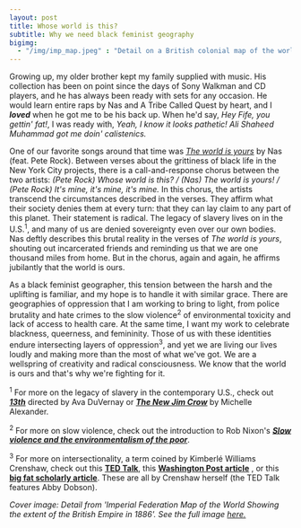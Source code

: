 ```yaml
---
layout: post
title: Whose world is this?
subtitle: Why we need black feminist geography
bigimg: 
  - "/img/imp_map.jpeg" : "Detail on a British colonial map of the world. 1886."
---
```


Growing up, my older brother kept my family supplied with music.  His collection has been on point since the days of Sony Walkman and CD players, and he has always been ready with sets for any occasion.  He would learn entire raps by Nas and A Tribe Called Quest by heart, and I ***loved*** when he got me to be his back up.  When he'd say, *Hey Fife, you gettin' fat!*, I was ready with, *Yeah, I know it looks pathetic! Ali Shaheed Muhammad got me doin' calistenics.*

One of our favorite songs around that time was [*The world is yours*]( https://www.youtube.com/watch?v=_srvHOu75vM) by Nas (feat. Pete Rock).  Between verses about the grittiness of black life in the New York City projects, there is a call-and-response chorus between the two artists: *(Pete Rock) Whose world is this? / (Nas) The world is yours! / (Pete Rock) It's mine, it's mine, it's mine.*  In this chorus, the artists transcend the circumstances described in the verses.  They affirm what their society denies them at every turn: that they can lay claim to any part of this planet.  Their statement is radical.  The legacy of slavery lives on in the U.S.<sup>1</sup>, and many of us are denied sovereignty even over our own bodies.  Nas deftly describes this brutal reality in the verses of *The world is yours*, shouting out incarcerated friends and reminding us that we are one thousand miles from home.  But in the chorus, again and again, he affirms jubilantly that the world is ours.

As a black feminist geographer, this tension between the harsh and the uplifting is familiar, and my hope is to handle it with similar grace.  There are geographies of oppression that I am working to bring to light, from police brutality and hate crimes to the slow violence<sup>2</sup> of environmental toxicity and lack of access to health care.  At the same time, I want my work to celebrate blackness, queerness, and femininity.  Those of us with these identities endure intersecting layers of oppression<sup>3</sup>, and yet we are living our lives loudly and making more than the most of what we've got.  We are a wellspring of creativity and radical consciousness.  We know that the world is ours and that's why we're fighting for it.  

<sup>1</sup> For more on the legacy of slavery in the contemporary U.S., check out [***13th***](https://www.netflix.com/title/80091741) directed by Ava DuVernay or [***The New Jim Crow***](https://peacelawandjustice.files.wordpress.com/2013/12/newjimcrow-ch-1.pdf) by Michelle Alexander.

<sup>2</sup> For more on slow violence, check out the introduction to Rob Nixon's [***Slow violence and the environmentalism of the poor***](https://www4.uwm.edu/c21/pdfs/events/nixon_slowviolence_intro.pdf).

<sup>3</sup> For more on intersectionality, a term coined by Kimberlé Williams Crenshaw, check out this [**TED Talk**](https://www.ted.com/talks/kimberle_crenshaw_the_urgency_of_intersectionality), this [**Washington Post article**](https://www.washingtonpost.com/news/in-theory/wp/2015/09/24/why-intersectionality-cant-wait/) , or this [**big fat scholarly article**](http://socialdifference.columbia.edu/files/socialdiff/projects/Article__Mapping_the_Margins_by_Kimblere_Crenshaw.pdf).  These are all by Crenshaw herself (the TED Talk features Abby Dobson).

*Cover image: Detail from 'Imperial Federation Map of the World Showing the extent of the British Empire in 1886'.  See the full image [here.](https://upload.wikimedia.org/wikipedia/commons/thumb/6/65/Imperial_Federation%2C_Map_of_the_World_Showing_the_Extent_of_the_British_Empire_in_1886_%28levelled%29.jpg/1280px-Imperial_Federation%2C_Map_of_the_World_Showing_the_Extent_of_the_British_Empire_in_1886_%28levelled%29.jpg)*


